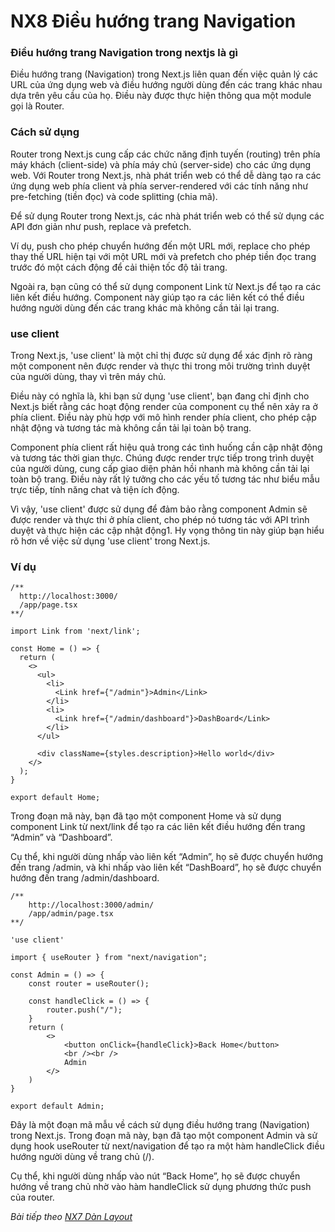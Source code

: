 # NX8 Điều hướng trang Navigation

### Điều hướng trang Navigation trong nextjs là gì

Điều hướng trang (Navigation) trong Next.js liên quan đến việc quản lý các URL của ứng dụng web và điều hướng người dùng đến các trang khác nhau dựa trên yêu cầu của họ. Điều này được thực hiện thông qua một module gọi là Router.

### Cách sử dụng

Router trong Next.js cung cấp các chức năng định tuyến (routing) trên phía máy khách (client-side) và phía máy chủ (server-side) cho các ứng dụng web. Với Router trong Next.js, nhà phát triển web có thể dễ dàng tạo ra các ứng dụng web phía client và phía server-rendered với các tính năng như pre-fetching (tiền đọc) và code splitting (chia mã).

Để sử dụng Router trong Next.js, các nhà phát triển web có thể sử dụng các API đơn giản như push, replace và prefetch. 

Ví dụ, push cho phép chuyển hướng đến một URL mới, replace cho phép thay thế URL hiện tại với một URL mới và prefetch cho phép tiền đọc trang trước đó một cách động để cải thiện tốc độ tải trang.

Ngoài ra, bạn cũng có thể sử dụng component Link từ Next.js để tạo ra các liên kết điều hướng. Component này giúp tạo ra các liên kết có thể điều hướng người dùng đến các trang khác mà không cần tải lại trang.

### use client

Trong Next.js, 'use client' là một chỉ thị được sử dụng để xác định rõ ràng một component nên được render và thực thi trong môi trường trình duyệt của người dùng, thay vì trên máy chủ.

Điều này có nghĩa là, khi bạn sử dụng 'use client', bạn đang chỉ định cho Next.js biết rằng các hoạt động render của component cụ thể nên xảy ra ở phía client. Điều này phù hợp với mô hình render phía client, cho phép cập nhật động và tương tác mà không cần tải lại toàn bộ trang.

Component phía client rất hiệu quả trong các tình huống cần cập nhật động và tương tác thời gian thực. Chúng được render trực tiếp trong trình duyệt của người dùng, cung cấp giao diện phản hồi nhanh mà không cần tải lại toàn bộ trang. Điều này rất lý tưởng cho các yếu tố tương tác như biểu mẫu trực tiếp, tính năng chat và tiện ích động.

Vì vậy, 'use client' được sử dụng để đảm bảo rằng component Admin sẽ được render và thực thi ở phía client, cho phép nó tương tác với API trình duyệt và thực hiện các cập nhật động1. Hy vọng thông tin này giúp bạn hiểu rõ hơn về việc sử dụng 'use client' trong Next.js. 

### Ví dụ


```
/** 
  http://localhost:3000/
  /app/page.tsx 
**/

import Link from 'next/link';

const Home = () => {
  return (
    <>
      <ul>
        <li>
          <Link href={"/admin"}>Admin</Link>
        </li>
        <li>
          <Link href={"/admin/dashboard"}>DashBoard</Link>
        </li>
      </ul>

      <div className={styles.description}>Hello world</div>
    </>
  );
}

export default Home;
```

Trong đoạn mã này, bạn đã tạo một component Home và sử dụng component Link từ next/link để tạo ra các liên kết điều hướng đến trang “Admin” và “Dashboard”.

Cụ thể, khi người dùng nhấp vào liên kết “Admin”, họ sẽ được chuyển hướng đến trang /admin, và khi nhấp vào liên kết “DashBoard”, họ sẽ được chuyển hướng đến trang /admin/dashboard.

```
/** 
    http://localhost:3000/admin/
    /app/admin/page.tsx 
**/

'use client'

import { useRouter } from "next/navigation";

const Admin = () => {
    const router = useRouter();

    const handleClick = () => {
        router.push("/");
    }
    return (
        <>
            <button onClick={handleClick}>Back Home</button> 
            <br /><br />
            Admin
        </>
    )
}

export default Admin;
```

Đây là một đoạn mã mẫu về cách sử dụng điều hướng trang (Navigation) trong Next.js. Trong đoạn mã này, bạn đã tạo một component Admin và sử dụng hook useRouter từ next/navigation để tạo ra một hàm handleClick điều hướng người dùng về trang chủ (/).

Cụ thể, khi người dùng nhấp vào nút “Back Home”, họ sẽ được chuyển hướng về trang chủ nhờ vào hàm handleClick sử dụng phương thức push của router.

*Bài tiếp theo [NX7 Dàn Layout ](/session/session_07_layout.md)*